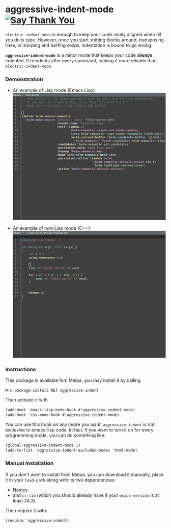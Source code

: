 aggressive-indent-mode    [![Say Thank You](https://img.shields.io/gratipay/Malabarba.svg)](https://gratipay.com/Malabarba/)
======================

`electric-indent-mode` is enough to keep your code nicely aligned when
all you do is type. However, once you start shifting blocks around,
transposing lines, or slurping and barfing sexps, indentation is bound
to go wrong.

**`aggressive-indent-mode`** is a minor mode that keeps your code **always**
indented. It reindents after every command, making it more reliable
than `electric-indent-mode`.

### Demonstration ###

- An example of Lisp mode (Emacs Lisp):
![Lisp Code Example](lisp-example.gif)

- An example of non-Lisp mode (C++):
![Cpp Code Example](cpp-example.gif)

### Instructions ###

This package is available fom Melpa, you may install it by calling

    M-x package-install RET aggressive-indent

Then activate it with

    (add-hook 'emacs-lisp-mode-hook #'aggressive-indent-mode)
    (add-hook 'css-mode-hook #'aggressive-indent-mode)

You can use this hook on any mode you want, `aggressive-indent` is not
exclusive to emacs-lisp code. In fact, if you want to turn it on for
every programming mode, you can do something like:

    (global-aggressive-indent-mode 1)
    (add-to-list 'aggressive-indent-excluded-modes 'html-mode)

### Manual Installation ###

If you don't want to install from Melpa, you can download it manually,
place it in your `load-path` along with its two dependencies:

- [Names](https://github.com/Bruce-Connor/names/)
- and `cl-lib` (which you should already have if your `emacs-version` is at least 24.3).

Then require it with:

    (require 'aggressive-indent)

